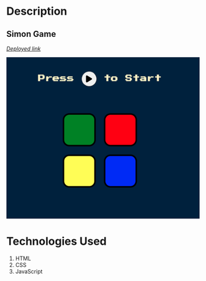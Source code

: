 <h1>Description</h1>
<h2>Simon Game</h2>


*[Deployed link](https://simon-game-kairo.netlify.app//)* <br>

![WebPage!](/images/main-view.png "Main View")


<h1>Technologies Used </h1>
<ol>
  <li>HTML</li>
  <li>CSS</li>
  <li>JavaScript</li>
</ol>